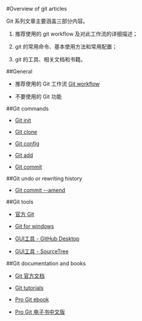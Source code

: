 #Overview of git articles

Git 系列文章主要涵盖三部分内容。

1. 推荐使用的 git workflow 及对此工作流的详细描述；

2. git 的常用命令、基本使用方法和常用配置；

3. git 的工具、相关文档和书籍。

##General

- 推荐使用的 Git 工作流 [Git workflow](./git-workflow.md)

- 不要使用的 Git 功能

##Git commands

- [Git init](./git-command-git-init.md)

- [Git clone](./git-command-git-clone.md)

- [Git config](./git-command-git-config.md)

- [Git add](./git-command-git-add.md)

- [Git commit](./git-command-git-commit.md)

##Git undo or rewriting history

- [Git commit --amend](./git-commit-amend.md)

##Git tools

- [官方 Git](https://git-scm.com/downloads)

- [Git for windows](https://git-for-windows.github.io/)

- [GUI工具 - GitHub Desktop](https://desktop.github.com/)

- [GUI工具 - SourceTree](https://www.sourcetreeapp.com/)

##Git documentation and books

- [Git 官方文档](https://git-scm.com/doc)

- [Git tutorials](https://www.atlassian.com/git/tutorials)

- [Pro Git ebook](https://git-scm.com/book/en/v2)

- [Pro Git 电子书中文版](https://git-scm.com/book/zh/v2)
